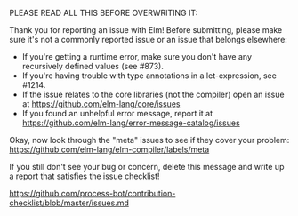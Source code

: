 PLEASE READ ALL THIS BEFORE OVERWRITING IT:

Thank you for reporting an issue with Elm! Before submitting, please make sure it's not a commonly reported issue or an issue that belongs elsewhere:

- If you're getting a runtime error, make sure you don't have any recursively defined values (see #873).
- If you're having trouble with type annotations in a let-expression, see #1214.
- If the issue relates to the core libraries (not the compiler) open an issue at https://github.com/elm-lang/core/issues
- If you found an unhelpful error message, report it at https://github.com/elm-lang/error-message-catalog/issues

Okay, now look through the "meta" issues to see if they cover your problem: https://github.com/elm-lang/elm-compiler/labels/meta

If you still don't see your bug or concern, delete this message and write up a report that satisfies the issue checklist!

  https://github.com/process-bot/contribution-checklist/blob/master/issues.md

